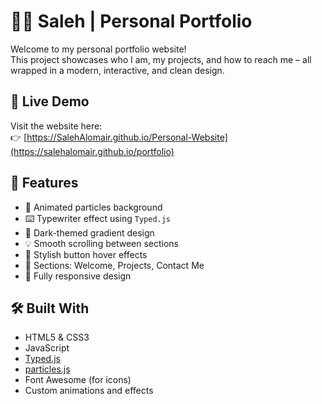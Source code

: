 # 🧑‍💻 Saleh | Personal Portfolio

Welcome to my personal portfolio website!  
This project showcases who I am, my projects, and how to reach me – all wrapped in a modern, interactive, and clean design.

## 🔗 Live Demo

Visit the website here:  
👉 [https://SalehAlomair.github.io/Personal-Website](https://salehalomair.github.io/portfolio)

## 🚀 Features

- 🎇 Animated particles background  
- ⌨️ Typewriter effect using `Typed.js`  
- 🌙 Dark-themed gradient design  
- 💡 Smooth scrolling between sections  
- 🎨 Stylish button hover effects  
- 🧭 Sections: Welcome, Projects, Contact Me  
- 📱 Fully responsive design

## 🛠️ Built With

- HTML5 & CSS3  
- JavaScript  
- [Typed.js](https://github.com/mattboldt/typed.js)  
- [particles.js](https://vincentgarreau.com/particles.js/)  
- Font Awesome (for icons)  
- Custom animations and effects
